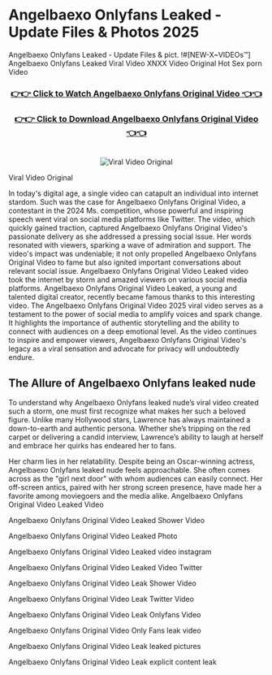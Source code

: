 # Angelbaexo Onlyfans Leaked - Update Files & Photos 2025

Angelbaexo Onlyfans Leaked - Update Files & pict. !#[NEW-X~VIDEOs™] Angelbaexo Onlyfans Leaked Viral Video XNXX Video Original Hot Sex porn Video
<br>
<div align="center">
<h3><a href="https://links2leaks.com?utm_source=angelbaexo&utm_medium=gitlong" rel="nofollow">👉👉 Click to Watch Angelbaexo Onlyfans Original Video 👈👈</a></h3>
<h3><a href="https://links2leaks.com?utm_source=angelbaexo&utm_medium=gitlong" rel="nofollow">👉👉 Click to Download Angelbaexo Onlyfans Original Video 👈👈</a></h3>
<br>
<a href="https://links2leaks.com?utm_source=angelbaexo&utm_medium=gitlong" rel="nofollow"><img src="https://i.ibb.co/Gkj2r4b/banner.png" alt="Viral Video Original" style="max-width: 100%; display: inline-block;" data-target="animated-image.originalImage"></a>
</div>

Viral Video Original

In today's digital age, a single video can catapult an individual into internet stardom. Such was the case for Angelbaexo Onlyfans Original Video, a contestant in the 2024 Ms. competition, whose powerful and inspiring speech went viral on social media platforms like Twitter.
The video, which quickly gained traction, captured Angelbaexo Onlyfans Original Video's passionate delivery as she addressed a pressing social issue. Her words resonated with viewers, sparking a wave of admiration and support. The video's impact was undeniable; it not only propelled Angelbaexo Onlyfans Original Video to fame but also ignited important conversations about relevant social issue.
Angelbaexo Onlyfans Original Video Leaked video took the internet by storm and amazed viewers on various social media platforms. Angelbaexo Onlyfans Original Video Leaked, a young and talented digital creator, recently became famous thanks to this interesting video.
The Angelbaexo Onlyfans Original Video 2025 viral video serves as a testament to the power of social media to amplify voices and spark change. It highlights the importance of authentic storytelling and the ability to connect with audiences on a deep emotional level. As the video continues to inspire and empower viewers, Angelbaexo Onlyfans Original Video's legacy as a viral sensation and advocate for privacy will undoubtedly endure.

<h2>The Allure of Angelbaexo Onlyfans leaked nude</h2>


To understand why Angelbaexo Onlyfans leaked nude’s viral video created such a storm, one must first recognize what makes her such a beloved figure. Unlike many Hollywood stars, Lawrence has always maintained a down-to-earth and authentic persona. Whether she’s tripping on the red carpet or delivering a candid interview, Lawrence’s ability to laugh at herself and embrace her quirks has endeared her to fans.

Her charm lies in her relatability. Despite being an Oscar-winning actress, Angelbaexo Onlyfans leaked nude feels approachable. She often comes across as the "girl next door" with whom audiences can easily connect. Her off-screen antics, paired with her strong screen presence, have made her a favorite among moviegoers and the media alike.
Angelbaexo Onlyfans Original Video Leaked Video

Angelbaexo Onlyfans Original Video Leaked Shower Video

Angelbaexo Onlyfans Original Video Leaked Photo

Angelbaexo Onlyfans Original Video Leaked video instagram

Angelbaexo Onlyfans Original Video Leaked Video Twitter

Angelbaexo Onlyfans Original Video Leak Shower Video

Angelbaexo Onlyfans Original Video Leak Twitter Video

Angelbaexo Onlyfans Original Video Leak Onlyfans Video

Angelbaexo Onlyfans Original Video Only Fans leak video

Angelbaexo Onlyfans Original Video Leak leaked pictures

Angelbaexo Onlyfans Original Video Leak explicit content leak